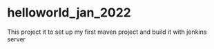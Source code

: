 # helloworld_jan_2022
This project it to set up my first maven project and build it with jenkins server 
